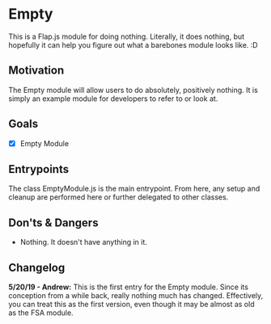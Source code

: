 # Empty
This is a Flap.js module for doing nothing. Literally, it does nothing, but hopefully it can help you figure out what a barebones module looks like. :D

## Motivation
The Empty module will allow users to do absolutely, positively nothing. It is simply an example module for developers to refer to or look at.

## Goals
- [x] Empty Module

## Entrypoints
The class EmptyModule.js is the main entrypoint. From here, any setup and cleanup are performed here or further delegated to other classes.

## Don'ts & Dangers
- Nothing. It doesn't have anything in it.

## Changelog

**5/20/19 - Andrew:**
This is the first entry for the Empty module. Since its conception from a while back, really nothing much has changed. Effectively, you can treat this as the first version, even though it may be almost as old as the FSA module.
